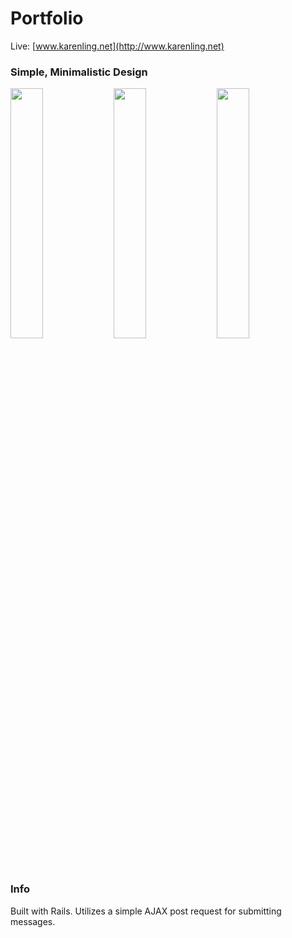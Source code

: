 # Portfolio

Live: [www.karenling.net](http://www.karenling.net)

### Simple, Minimalistic Design

<img src="https://dl.dropboxusercontent.com/u/2330299/capstone/portfolio/Screen%20Shot%202015-07-01%20at%2011.45.05%20AM.png" width="32%">
<img src="https://dl.dropboxusercontent.com/u/2330299/capstone/portfolio/Screen%20Shot%202015-07-01%20at%2011.45.12%20AM.png" width="32%">
<img src="https://dl.dropboxusercontent.com/u/2330299/capstone/portfolio/Screen%20Shot%202015-07-01%20at%2011.45.23%20AM.png" width="32%">

### Info

Built with Rails. Utilizes a simple AJAX post request for submitting messages. 
